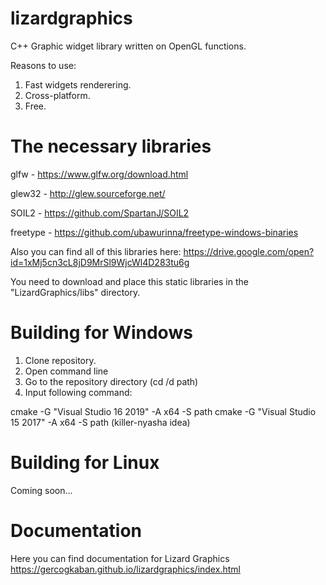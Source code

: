 ﻿# lizardgraphics
C++ Graphic widget library written on OpenGL functions.

Reasons to use:

1. Fast widgets renderering.
2. Сross-platform.
3. Free.

# The necessary libraries

glfw - https://www.glfw.org/download.html

glew32 - http://glew.sourceforge.net/

SOIL2 - https://github.com/SpartanJ/SOIL2

freetype - https://github.com/ubawurinna/freetype-windows-binaries

Also you can find all of this libraries here: https://drive.google.com/open?id=1xMj5cn3cL8jD9MrSl9WjcWl4D283tu6g

You need to download and place this static libraries in the "LizardGraphics/libs" directory.

# Building for Windows
1. Clone repository.
2. Open command line
3. Go to the repository directory (cd /d path)
4. Input following command:

cmake -G "Visual Studio 16 2019" -A x64 -S path
cmake -G "Visual Studio 15 2017" -A x64 -S path (killer-nyasha idea)

# Building for Linux
Coming soon...

# Documentation
Here you can find documentation for Lizard Graphics https://gercogkaban.github.io/lizardgraphics/index.html
